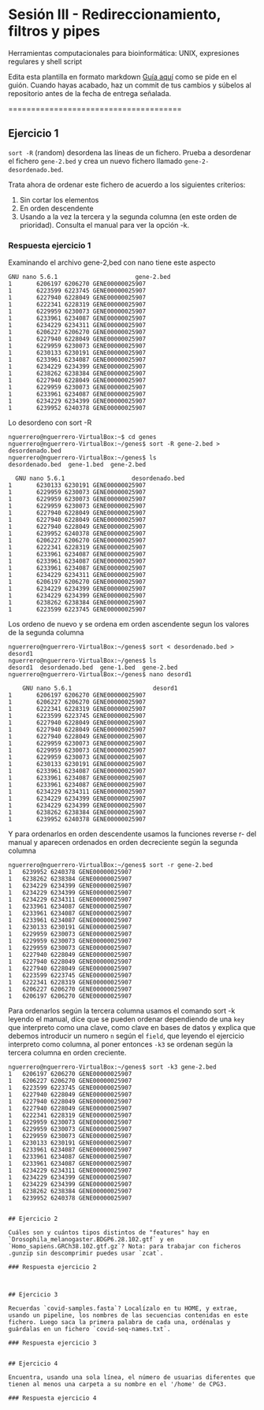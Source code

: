 # Sesión III - Redireccionamiento, filtros y pipes

Herramientas computacionales para bioinformática: UNIX, expresiones regulares y shell script

Edita esta plantilla en formato markdown [Guía aquí](https://guides.github.com/features/mastering-markdown/) como se pide en el guión. 
Cuando hayas acabado, haz un commit de tus cambios y súbelos al repositorio antes de la fecha de entrega señalada. 

======================================


## Ejercicio 1
`sort -R` (random) desordena las líneas de un fichero. Prueba a desordenar el fichero `gene-2.bed` y crea un nuevo fichero llamado `gene-2-desordenado.bed`.

Trata ahora de ordenar este fichero de acuerdo a los siguientes criterios: 
1. Sin cortar los elementos
2. En orden descendente
3. Usando a la vez la tercera y la segunda columna (en este orden de prioridad). Consulta el manual para ver la opción -k. 

### Respuesta ejercicio 1

Examinando el archivo gene-2,bed con  nano tiene este aspecto

```
GNU nano 5.6.1                      gene-2.bed                               
1       6206197 6206270 GENE00000025907
1       6223599 6223745 GENE00000025907
1       6227940 6228049 GENE00000025907
1       6222341 6228319 GENE00000025907
1       6229959 6230073 GENE00000025907
1       6233961 6234087 GENE00000025907
1       6234229 6234311 GENE00000025907
1       6206227 6206270 GENE00000025907
1       6227940 6228049 GENE00000025907
1       6229959 6230073 GENE00000025907
1       6230133 6230191 GENE00000025907
1       6233961 6234087 GENE00000025907
1       6234229 6234399 GENE00000025907
1       6238262 6238384 GENE00000025907
1       6227940 6228049 GENE00000025907
1       6229959 6230073 GENE00000025907
1       6233961 6234087 GENE00000025907
1       6234229 6234399 GENE00000025907
1       6239952 6240378 GENE00000025907
```
Lo desordeno con sort -R


```
nguerrero@nguerrero-VirtualBox:~$ cd genes
nguerrero@nguerrero-VirtualBox:~/genes$ sort -R gene-2.bed > desordenado.bed
nguerrero@nguerrero-VirtualBox:~/genes$ ls
desordenado.bed  gene-1.bed  gene-2.bed
```

```
  GNU nano 5.6.1                   desordenado.bed                             
1       6230133 6230191 GENE00000025907
1       6229959 6230073 GENE00000025907
1       6229959 6230073 GENE00000025907
1       6229959 6230073 GENE00000025907
1       6227940 6228049 GENE00000025907
1       6227940 6228049 GENE00000025907
1       6227940 6228049 GENE00000025907
1       6239952 6240378 GENE00000025907
1       6206227 6206270 GENE00000025907
1       6222341 6228319 GENE00000025907
1       6233961 6234087 GENE00000025907
1       6233961 6234087 GENE00000025907
1       6233961 6234087 GENE00000025907
1       6234229 6234311 GENE00000025907
1       6206197 6206270 GENE00000025907
1       6234229 6234399 GENE00000025907
1       6234229 6234399 GENE00000025907
1       6238262 6238384 GENE00000025907
1       6223599 6223745 GENE00000025907
```

Los ordeno de nuevo  y se ordena em orden ascendente segun los valores de la segunda columna

```
nguerrero@nguerrero-VirtualBox:~/genes$ sort < desordenado.bed > desord1
nguerrero@nguerrero-VirtualBox:~/genes$ ls
desord1  desordenado.bed  gene-1.bed  gene-2.bed
nguerrero@nguerrero-VirtualBox:~/genes$ nano desord1
```

```
    GNU nano 5.6.1                       desord1                                 
1       6206197 6206270 GENE00000025907
1       6206227 6206270 GENE00000025907
1       6222341 6228319 GENE00000025907
1       6223599 6223745 GENE00000025907
1       6227940 6228049 GENE00000025907
1       6227940 6228049 GENE00000025907
1       6227940 6228049 GENE00000025907
1       6229959 6230073 GENE00000025907
1       6229959 6230073 GENE00000025907
1       6229959 6230073 GENE00000025907
1       6230133 6230191 GENE00000025907
1       6233961 6234087 GENE00000025907
1       6233961 6234087 GENE00000025907
1       6233961 6234087 GENE00000025907
1       6234229 6234311 GENE00000025907
1       6234229 6234399 GENE00000025907
1       6234229 6234399 GENE00000025907
1       6238262 6238384 GENE00000025907
1       6239952 6240378 GENE00000025907
```

Y para ordenarlos en orden descendente usamos la funciones reverse r- del manual y aparecen ordenados en orden decreciente según la segunda columna

```
nguerrero@nguerrero-VirtualBox:~/genes$ sort -r gene-2.bed
1	6239952	6240378	GENE00000025907
1	6238262	6238384	GENE00000025907
1	6234229	6234399	GENE00000025907
1	6234229	6234399	GENE00000025907
1	6234229	6234311	GENE00000025907
1	6233961	6234087	GENE00000025907
1	6233961	6234087	GENE00000025907
1	6233961	6234087	GENE00000025907
1	6230133	6230191	GENE00000025907
1	6229959	6230073	GENE00000025907
1	6229959	6230073	GENE00000025907
1	6229959	6230073	GENE00000025907
1	6227940	6228049	GENE00000025907
1	6227940	6228049	GENE00000025907
1	6227940	6228049	GENE00000025907
1	6223599	6223745	GENE00000025907
1	6222341	6228319	GENE00000025907
1	6206227	6206270	GENE00000025907
1	6206197	6206270	GENE00000025907
```

  Para ordenarlos según la tercera columna usamos el comando sort -k
leyendo el manual, dice que se pueden ordenar dependiendo de una `key` que interpreto como una clave, como clave en bases de datos y explica que debemos introducir un numero `n` según el `field`, que leyendo el ejercicio interpreto como columna, al poner entonces `-k3` se ordenan según
la tercera columna en orden creciente.
```
nguerrero@nguerrero-VirtualBox:~/genes$ sort -k3 gene-2.bed 
1	6206197	6206270	GENE00000025907
1	6206227	6206270	GENE00000025907
1	6223599	6223745	GENE00000025907
1	6227940	6228049	GENE00000025907
1	6227940	6228049	GENE00000025907
1	6227940	6228049	GENE00000025907
1	6222341	6228319	GENE00000025907
1	6229959	6230073	GENE00000025907
1	6229959	6230073	GENE00000025907
1	6229959	6230073	GENE00000025907
1	6230133	6230191	GENE00000025907
1	6233961	6234087	GENE00000025907
1	6233961	6234087	GENE00000025907
1	6233961	6234087	GENE00000025907
1	6234229	6234311	GENE00000025907
1	6234229	6234399	GENE00000025907
1	6234229	6234399	GENE00000025907
1	6238262	6238384	GENE00000025907
1	6239952	6240378	GENE00000025907


## Ejercicio 2

Cuáles son y cuántos tipos distintos de "features" hay en `Drosophila_melanogaster.BDGP6.28.102.gtf` y en `Homo_sapiens.GRCh38.102.gtf.gz`? Nota: para trabajar con ficheros .gunzip sin descomprimir puedes usar `zcat`.

### Respuesta ejercicio 2



## Ejercicio 3

Recuerdas `covid-samples.fasta`? Localízalo en tu HOME, y extrae, usando un pipeline, los nombres de las secuencias contenidas en este fichero. Luego saca la primera palabra de cada una, ordénalas y guárdalas en un fichero `covid-seq-names.txt`.

### Respuesta ejercicio 3


## Ejercicio 4

Encuentra, usando una sola línea, el número de usuarias diferentes que tienen al menos una carpeta a su nombre en el '/home' de CPG3.

### Respuesta ejercicio 4





